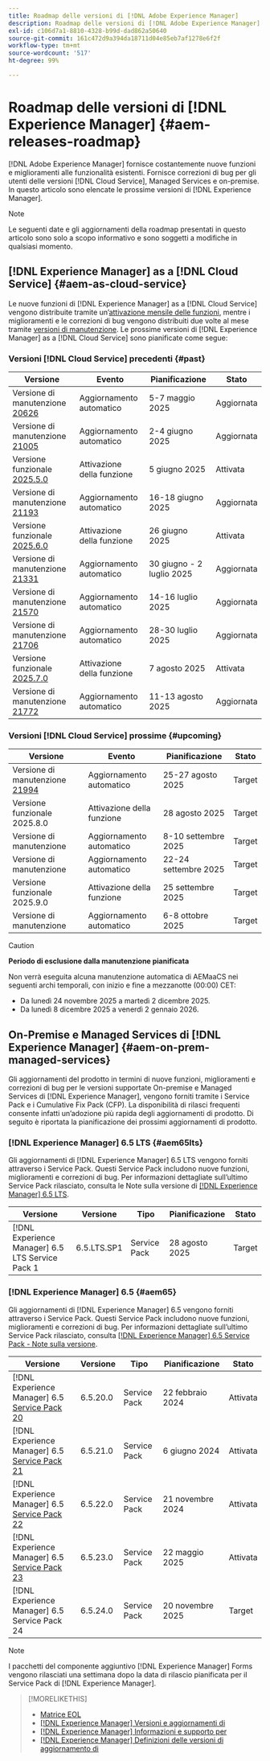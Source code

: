 ```yaml
---
title: Roadmap delle versioni di [!DNL Adobe Experience Manager]
description: Roadmap delle versioni di [!DNL Adobe Experience Manager]
exl-id: c106d7a1-8810-4328-b99d-dad862a50640
source-git-commit: 161c472d9a394da18711d04e85eb7af1278e6f2f
workflow-type: tm+mt
source-wordcount: '517'
ht-degree: 99%

---
```



# Roadmap delle versioni di [!DNL Experience Manager] {#aem-releases-roadmap}

[!DNL Adobe Experience Manager] fornisce costantemente nuove funzioni e miglioramenti alle funzionalità esistenti. Fornisce correzioni di bug per gli utenti delle versioni [!DNL Cloud Service], Managed Services e on-premise. In questo articolo sono elencate le prossime versioni di [!DNL Experience Manager].

>[!NOTE]
>
>Le seguenti date e gli aggiornamenti della roadmap presentati in questo articolo sono solo a scopo informativo e sono soggetti a modifiche in qualsiasi momento.

## [!DNL Experience Manager] as a [!DNL Cloud Service] {#aem-as-cloud-service}

Le nuove funzioni di [!DNL Experience Manager] as a [!DNL Cloud Service] vengono distribuite tramite un’[attivazione mensile delle funzioni](https://experienceleague.adobe.com/it/docs/experience-manager-cloud-service/content/release-notes/release-notes/release-notes-current), mentre i miglioramenti e le correzioni di bug vengono distribuiti due volte al mese tramite [versioni di manutenzione](https://experienceleague.adobe.com/it/docs/experience-manager-cloud-service/content/release-notes/maintenance/latest).
Le prossime versioni di [!DNL Experience Manager] as a [!DNL Cloud Service] sono pianificate come segue:

### Versioni [!DNL Cloud Service] precedenti {#past}

| Versione | Evento | Pianificazione | Stato |
|---|---|---|---|
| Versione di manutenzione [20626](https://experienceleague.adobe.com/it/docs/experience-manager-cloud-service/content/release-notes/maintenance/2025/2025-5-0#20626) | Aggiornamento automatico | 5-7 maggio 2025 | Aggiornata |
| Versione di manutenzione [21005](https://experienceleague.adobe.com/it/docs/experience-manager-cloud-service/content/release-notes/maintenance/2025/2025-5-0#21005) | Aggiornamento automatico | 2-4 giugno 2025 | Aggiornata |
| Versione funzionale [2025.5.0](https://experienceleague.adobe.com/it/docs/experience-manager-cloud-service/content/release-notes/release-notes/2025/release-notes-2025-5-0) | Attivazione della funzione | 5 giugno 2025 | Attivata |
| Versione di manutenzione [21193](https://experienceleague.adobe.com/it/docs/experience-manager-cloud-service/content/release-notes/maintenance/2025/2025-6-0) | Aggiornamento automatico | 16-18 giugno 2025 | Aggiornata |
| Versione funzionale [2025.6.0](https://experienceleague.adobe.com/it/docs/experience-manager-cloud-service/content/release-notes/release-notes/2025/release-notes-2025-6-0) | Attivazione della funzione | 26 giugno 2025 | Attivata |
| Versione di manutenzione [21331](https://experienceleague.adobe.com/it/docs/experience-manager-cloud-service/content/release-notes/maintenance/2025/2025-7-0#21331) | Aggiornamento automatico | 30 giugno - 2 luglio 2025 | Aggiornata |
| Versione di manutenzione [21570](https://experienceleague.adobe.com/it/docs/experience-manager-cloud-service/content/release-notes/maintenance/2025/2025-7-0#21570) | Aggiornamento automatico | 14-16 luglio 2025 | Aggiornata |
| Versione di manutenzione [21706](https://experienceleague.adobe.com/it/docs/experience-manager-cloud-service/content/release-notes/maintenance/2025/2025-7-0#21706) | Aggiornamento automatico | 28-30 luglio 2025 | Aggiornata |
| Versione funzionale [2025.7.0](https://experienceleague.adobe.com/it/docs/experience-manager-cloud-service/content/release-notes/release-notes/release-notes-current) | Attivazione della funzione | 7 agosto 2025 | Attivata |
| Versione di manutenzione [21772](https://experienceleague.adobe.com/en/docs/experience-manager-cloud-service/content/release-notes/maintenance/2025/2025-8-0#21772) | Aggiornamento automatico | 11-13 agosto 2025 | Aggiornata |

### Versioni [!DNL Cloud Service] prossime {#upcoming}

| Versione | Evento | Pianificazione | Stato |
|---|---|---|---|
| Versione di manutenzione [21994](https://experienceleague.adobe.com/it/docs/experience-manager-cloud-service/content/release-notes/maintenance/latest) | Aggiornamento automatico | 25-27 agosto 2025 | Target |
| Versione funzionale 2025.8.0 | Attivazione della funzione | 28 agosto 2025 | Target |
| Versione di manutenzione | Aggiornamento automatico | 8-10 settembre 2025 | Target |
| Versione di manutenzione | Aggiornamento automatico | 22-24 settembre 2025 | Target |
| Versione funzionale 2025.9.0 | Attivazione della funzione | 25 settembre 2025 | Target |
| Versione di manutenzione | Aggiornamento automatico | 6-8 ottobre 2025 | Target |

>[!CAUTION]
>
>**Periodo di esclusione dalla manutenzione pianificata**
>
> Non verrà eseguita alcuna manutenzione automatica di AEMaaCS nei seguenti archi temporali, con inizio e fine a mezzanotte (00:00) CET:
>
>* Da lunedì 24 novembre 2025 a martedì 2 dicembre 2025.
>* Da lunedì 8 dicembre 2025 a venerdì 2 gennaio 2026.

## On-Premise e Managed Services di [!DNL Experience Manager] {#aem-on-prem-managed-services}

Gli aggiornamenti del prodotto in termini di nuove funzioni, miglioramenti e correzioni di bug per le versioni supportate On-premise e Managed Services di [!DNL Experience Manager], vengono forniti tramite i Service Pack e i Cumulative Fix Pack (CFP). La disponibilità di rilasci frequenti consente infatti un’adozione più rapida degli aggiornamenti di prodotto. Di seguito è riportata la pianificazione dei prossimi aggiornamenti di prodotto.

### [!DNL Experience Manager] 6.5 LTS {#aem65lts}

Gli aggiornamenti di [!DNL Experience Manager] 6.5 LTS vengono forniti attraverso i Service Pack. Questi Service Pack includono nuove funzioni, miglioramenti e correzioni di bug. Per informazioni dettagliate sull’ultimo Service Pack rilasciato, consulta le Note sulla versione di [[!DNL Experience Manager]  6.5 LTS](https://experienceleague.adobe.com/it/docs/experience-manager-65-lts/content/release-notes/release-notes).

| Versione | Versione | Tipo | Pianificazione | Stato |
|---|---|---|---|---|
| [!DNL Experience Manager] 6.5 LTS Service Pack 1 | 6.5.LTS.SP1 | Service Pack | 28 agosto 2025 | Target |

### [!DNL Experience Manager] 6.5 {#aem65}

Gli aggiornamenti di [!DNL Experience Manager] 6.5 vengono forniti attraverso i Service Pack. Questi Service Pack includono nuove funzioni, miglioramenti e correzioni di bug. Per informazioni dettagliate sull’ultimo Service Pack rilasciato, consulta [[!DNL Experience Manager] 6.5 Service Pack - Note sulla versione](https://experienceleague.adobe.com/it/docs/experience-manager-65/content/release-notes/release-notes).

| Versione | Versione | Tipo | Pianificazione | Stato |
|---|---|---|---|---|
| [!DNL Experience Manager] 6.5 [Service Pack 20](https://experienceleague.adobe.com/it/docs/experience-manager-65/content/release-notes/service-pack/6-5-20) | 6.5.20.0 | Service Pack | 22 febbraio 2024 | Attivata |
| [!DNL Experience Manager] 6.5 [Service Pack 21](https://experienceleague.adobe.com/it/docs/experience-manager-65/content/release-notes/service-pack/6-5-21) | 6.5.21.0 | Service Pack | 6 giugno 2024 | Attivata |
| [!DNL Experience Manager] 6.5 [Service Pack 22](https://experienceleague.adobe.com/it/docs/experience-manager-65/content/release-notes/service-pack/6-5-22) | 6.5.22.0 | Service Pack | 21 novembre 2024 | Attivata |
| [!DNL Experience Manager] 6.5 [Service Pack 23](https://experienceleague.adobe.com/it/docs/experience-manager-65/content/release-notes/release-notes) | 6.5.23.0 | Service Pack | 22 maggio 2025 | Attivata |
| [!DNL Experience Manager] 6.5 Service Pack 24 | 6.5.24.0 | Service Pack | 20 novembre 2025 | Target |

>[!NOTE]
>
>I pacchetti del componente aggiuntivo [!DNL Experience Manager] Forms vengono rilasciati una settimana dopo la data di rilascio pianificata per il Service Pack di [!DNL Experience Manager].

>[!MORELIKETHIS]
>
>* [Matrice EOL](https://helpx.adobe.com/it/support/programs/eol-matrix.html)
>* [[!DNL Experience Manager] Versioni e aggiornamenti di](https://experienceleague.adobe.com/it/docs/experience-manager-release-information/aem-release-updates/aem-releases-updates)
>* [[!DNL Experience Manager] Informazioni e supporto per](https://experienceleague.adobe.com/it/docs/experience-manager-cloud-service)
>* [[!DNL Experience Manager] Definizioni delle versioni di aggiornamento di](/help/using/update-release-vehicle-definitions.md)
